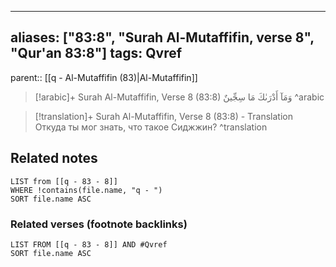 
---
aliases: ["83:8", "Surah Al-Mutaffifin, verse 8", "Qur'an 83:8"]
tags: Qvref
---

parent:: [[q - Al-Mutaffifin (83)|Al-Mutaffifin]]

> [!arabic]+ Surah Al-Mutaffifin, Verse 8 (83:8)
> <span class="quran-arabic">وَمَآ أَدْرَىٰكَ مَا سِجِّينٌ</span>
^arabic

> [!translation]+ Surah Al-Mutaffifin, Verse 8 (83:8) - Translation
> Откуда ты мог знать, что такое Сиджжин?
^translation



## Related notes
```dataview
LIST from [[q - 83 - 8]]
WHERE !contains(file.name, "q - ")
SORT file.name ASC
```

### Related verses (footnote backlinks)
```dataview
LIST FROM [[q - 83 - 8]] AND #Qvref
SORT file.name ASC
```

